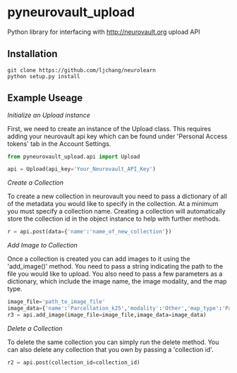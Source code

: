 # pyneurovault_upload
Python library for interfacing with http://neurovault.org upload API


## Installation
```
git clone https://github.com/ljchang/neurolearn
python setup.py install
```
   
## Example Useage

<em>Initialize an Upload instance</em>
<p>
First, we need to create an instance of the Upload class.  This requires adding your neurovault api key which can be found under 'Personal Access tokens' tab in the Account Settings.
</p>

``` python
from pyneurovault_upload.api import Upload

api = Upload(api_key='Your_Neurovault_API_Key')
```

<em>Create a Collection</em>
<p>
To create a new collection in neurovault you need to pass a dictionary of all of the metadata you would like to specify in the collection.  At a minimum you must specify a collection name.  Creating a collection will automatically store the collection id in the object instance to help with further methods. 
</p>

``` python
r = api.post(data={'name':'name_of_new_collection'})
```

<em>Add Image to Collection</em>
<p>
Once a collection is created you can add images to it using the 'add_image()' method.  You need to pass a string indicating the path to the file you would like to upload.  You also need to pass a few parameters as a dictionary, which include the image name, the image modality, and the map type.
</p>

``` python
image_file='path_to_image_file'
image_data={'name':'Parcellation_k25','modality':'Other','map_type':'Pa'}
r3 = api.add_image(image_file=image_file,image_data=image_data)
```

<em>Delete a Collection</em>
<p>
To delete the same collection you can simply run the delete method.  You can also delete any collection that you own by passing a 'collection id'.
</p>

``` python
r2 = api.post(collection_id=collection_id)
```
